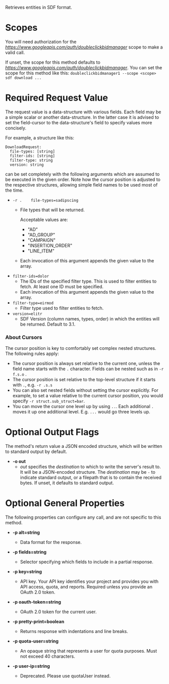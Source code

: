 Retrieves entities in SDF format.
# Scopes

You will need authorization for the *https://www.googleapis.com/auth/doubleclickbidmanager* scope to make a valid call.

If unset, the scope for this method defaults to *https://www.googleapis.com/auth/doubleclickbidmanager*.
You can set the scope for this method like this: `doubleclickbidmanager1 --scope <scope> sdf download ...`
# Required Request Value

The request value is a data-structure with various fields. Each field may be a simple scalar or another data-structure.
In the latter case it is advised to set the field-cursor to the data-structure's field to specify values more concisely.

For example, a structure like this:
```
DownloadRequest:
  file-types: [string]
  filter-ids: [string]
  filter-type: string
  version: string

```

can be set completely with the following arguments which are assumed to be executed in the given order. Note how the cursor position is adjusted to the respective structures, allowing simple field names to be used most of the time.

* `-r .    file-types=sadipscing`
    - File types that will be returned.
        
        Acceptable values are:  
        - &#34;AD&#34; 
        - &#34;AD_GROUP&#34; 
        - &#34;CAMPAIGN&#34; 
        - &#34;INSERTION_ORDER&#34; 
        - &#34;LINE_ITEM&#34;
    - Each invocation of this argument appends the given value to the array.
* `filter-ids=dolor`
    - The IDs of the specified filter type. This is used to filter entities to fetch. At least one ID must be specified.
    - Each invocation of this argument appends the given value to the array.
* `filter-type=eirmod`
    - Filter type used to filter entities to fetch.
* `version=elitr`
    - SDF Version (column names, types, order) in which the entities will be returned. Default to 3.1.


### About Cursors

The cursor position is key to comfortably set complex nested structures. The following rules apply:

* The cursor position is always set relative to the current one, unless the field name starts with the `.` character. Fields can be nested such as in `-r f.s.o` .
* The cursor position is set relative to the top-level structure if it starts with `.`, e.g. `-r .s.s`
* You can also set nested fields without setting the cursor explicitly. For example, to set a value relative to the current cursor position, you would specify `-r struct.sub_struct=bar`.
* You can move the cursor one level up by using `..`. Each additional `.` moves it up one additional level. E.g. `...` would go three levels up.


# Optional Output Flags

The method's return value a JSON encoded structure, which will be written to standard output by default.

* **-o out**
    - *out* specifies the *destination* to which to write the server's result to.
      It will be a JSON-encoded structure.
      The *destination* may be `-` to indicate standard output, or a filepath that is to contain the received bytes.
      If unset, it defaults to standard output.
# Optional General Properties

The following properties can configure any call, and are not specific to this method.

* **-p alt=string**
    - Data format for the response.

* **-p fields=string**
    - Selector specifying which fields to include in a partial response.

* **-p key=string**
    - API key. Your API key identifies your project and provides you with API access, quota, and reports. Required unless you provide an OAuth 2.0 token.

* **-p oauth-token=string**
    - OAuth 2.0 token for the current user.

* **-p pretty-print=boolean**
    - Returns response with indentations and line breaks.

* **-p quota-user=string**
    - An opaque string that represents a user for quota purposes. Must not exceed 40 characters.

* **-p user-ip=string**
    - Deprecated. Please use quotaUser instead.
